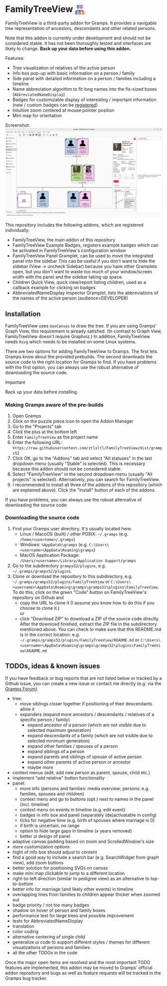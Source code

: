 # FamilyTreeView <img src="src/icons/gramps-family-tree-view.svg" alt="FamilyTreeView icon" height="30" style="vertical-align:bottom"/>

FamilyTreeView is a third-party addon for Gramps. It provides a navigable tree representation of ancestors, descendants and other related persons.

Note that this addon is currently under development and should not be considered stable. It has not been thoroughly tested and interfaces are likely to change. **Back up your data before using this addon.**

Features:
- Tree visualization of relatives of the active person
- Info box pop-up with basic information on a person / family
- Side panel with detailed information on a person / families including a timeline
- Name abbreviation algorithm to fit long names into the fix-sized boxes (`AbbreviatedNameDisplay`)
- Badges for customizable display of interesting / important information (new / custom badges can be [registered](docs/badge_development.md))
- Intuitive zoom centered at mouse pointer position
- Mini map for orientation

Screenshot:
![screenshot](docs/media/screenshot.png)

This repository includes the following addons, which are registered individually:
- FamilyTreeView, the main addon of this repository
- FamilyTreeView Example Badges, registers example badges which can be activated in FamilyTreeView's configuration window
- FamilyTreeView Panel Gramplet, can be used to move the integrated panel into the sidebar
  This can be useful if you don't want to hide the sidebar (View -> uncheck Sidebar) because you have other Gramplets open, but you don't want to waste too much of your window/screen width with the panel and the sidebar taking up space.
- Children Quick View, quick view/report listing children, used as a callback example for clicking on badges
- AbbreviatedNameDisplay Inspector Gramplet, lists the abbreviations of the names of the active person (audience=DEVELOPER)

## Installation
FamilyTreeView uses `GooCanvas` to draw the tree. If you are using Gramps' Graph View, this requirement is already satisfied. (In contrast to Graph View, FamilyTreeView doesn't require Graphviz.) In addition, FamilyTreeView needs `Rsvg` which needs to be installed on some Linux systems.

There are two options for adding FamilyTreeView to Gramps. The first lets Gramps know about the provided prebuilds. The second downloads the source code to the right location for Gramps to find. If you have problems with the first option, you can always use the robust alternative of downloading the source code. 

> [!IMPORTANT]
> Back up your data before installing.

### Making Gramps aware of the pre-builds
1. Open Gramps
2. Click on the puzzle piece icon to open the Addon Manager
3. Go to the "Projects" tab
4. Click the plus at the bottom left
5. Enter `FamilyTreeView` as the project name
6. Enter the following URL: `https://raw.githubusercontent.com/ztlxltl/FamilyTreeView/dist/gramps52`
7. Click OK, go to the "Addons" tab and select "All statuses" in the last dropdown menu (usually "Stable" is selected). This is necessary because this addon should not be considered stable.
8. Select "FamilyTreeView" in the second dropdown menu (usually "All projects" is selected). Alternatively, you can search for FamilyTreeView.
9. I recommended to install all three of the addons of this repository (which are explained above). Click the "Install" button of each of the addons.
  
If you have problems, you can always use the robust alternative of downloading the source code:

### Downloading the source code
1. Find your Gramps user directory. It's usually located here:
    - Linux / MacoOS (built) / other POSIX: `~/.gramps` (e.g. `/home/<username>/.gramps`)
    - Windows: `%AppData%\gramps` (e.g. `C:\Users\<username>\AppData\Roaming\gramps`)
    - MacOS Application Package: `/Users/<username>/Library/Application Support/gramps`
2. Go to the subdirectory `gramps52/plugins`, e.g. `~/.gramps/gramps52/plugins`.
3. Clone or download the repository to this subdirectory, e.g. `~/.gramps/gramps52/plugins/FamilyTreeView` or `C:\Users\<username>\AppData\Roaming\gramps\gramps52\plugins\FamilyTreeView`. To do this, click on the green "Code" button on FamilyTreeView's repository on Github and 
    - copy the URL to clone it (I assume you know how to do this if you choose to clone it.)\
      or 
    - click "Download ZIP" to download a ZIP of the source code directly. After the download finished, extract the ZIP file in the subdirectory mentioned above. You can check to make sure that this README.md is in the correct location: e.g. `~/.gramps/gramps52/plugins/FamilyTreeView/README.md` or `C:\Users\<username>\AppData\Roaming\gramps\gramps52\plugins\FamilyTreeView\README.md`

## TODOs, ideas & known issues

If you have feedback or bug reports that are not listed below or tracked by a Github issue, you can create a new issue or contact me directly (e.g. via the [Gramps Forum](https://gramps.discourse.group)).

- tree:
  - move siblings closer together if positioning of their descendants allow it
  - expanders (expand more ancestors / descendants / relatives of a specific person / family)
    - expand ancestor of a person (which are not visible due to selected maximum generation)
    - expand descendants of a family (which are not visible due to selected minimum generation)
    - expand other families / spouses of a person
    - expand siblings of a person
    - expand parents and siblings of spouse of active person
    - expand other parents of active person or ancestor
    - maybe more
- context menus (edit, add new person as parent, spouse, child etc.)
- implement "add relative" button functionality
- panel:
  - more info (persons and families: media overview; persons: e.g. families, spouses and children)
  - context menu and go to buttons (opt.) next to names in the panel (incl. timeline)
  - context menu on events in timeline (e.g. edit event)
  - badges in info box and panel (separately (de)activatable in config)
  - ticks for negative time (e.g. birth of spouses where marriage is 0)
  - if birth is uncertain, no range
  - option to hide large gaps in timeline (x years removed)
  - better ui design of panel
- adaptive canvas padding based on zoom and ScrolledWindow's size
- more customization options
- hight of info box should adjust to content
- find a good way to include a search bar (e.g. SearchWidget from graph view), add zoom buttons
- better solution for positioning SVGs on canvas
- make mini map clickable to jump to a different location
- right-to-left direction (similar to pedigree view) as an alternative to top-to-bottom
- better info for marriage (and likely other events) in timeline
- overlapping lines from families to children appear thicker when zoomed out
- badge priority / not too many badges
- shadow on hover of person and family boxes
- performance test for large trees and possible improvement
- tests for AbbreviatedNameDisplay
- translation
- color coding
- alternative centering of single child
- generalize ui code to support different styles / themes for different visualizations of persons and families
- all the other TODOs in the code

Once the major open items are resolved and the most important TODO features are implemented, this addon may be moved to Gramps' official addon repository and bugs as well as feature requests will be tracked in the Gramps bug tracker.
